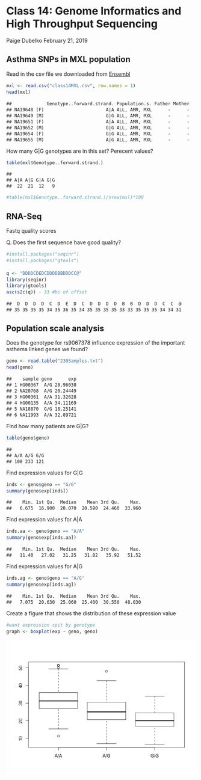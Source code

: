 Class 14: Genome Informatics and High Throughput Sequencing
================
Paige Dubelko
February 21, 2019

Asthma SNPs in MXL population
-----------------------------

Read in the csv file we downloaded from [Ensembl](http://uswest.ensembl.org/Homo_sapiens/Variation/Sample?db=core;r=17:39894595-39895595;v=rs8067378;vdb=variation;vf=362656008#373531_tablePanel)

``` r
mxl <- read.csv("class14MXL.csv", row.names = 1)
head(mxl)
```

    ##             Genotype..forward.strand. Population.s. Father Mother
    ## NA19648 (F)                       A|A ALL, AMR, MXL      -      -
    ## NA19649 (M)                       G|G ALL, AMR, MXL      -      -
    ## NA19651 (F)                       A|A ALL, AMR, MXL      -      -
    ## NA19652 (M)                       G|G ALL, AMR, MXL      -      -
    ## NA19654 (F)                       G|G ALL, AMR, MXL      -      -
    ## NA19655 (M)                       A|G ALL, AMR, MXL      -      -

How many G|G genotypes are in this set? Perecent values?

``` r
table(mxl$Genotype..forward.strand.)
```

    ## 
    ## A|A A|G G|A G|G 
    ##  22  21  12   9

``` r
#table(mxl$Genotype..forward.strand.)/nrow(mxl)*100
```

RNA-Seq
-------

Fastq quality scores

Q. Does the first sequence have good quality?

``` r
#install.packages("seqinr")
#install.packages("gtools")

q <- "DDDDCDEDCDDDDBBDDDCC@"
library(seqinr)
library(gtools)
asc(s2c(q)) - 33 #bc of offset
```

    ##  D  D  D  D  C  D  E  D  C  D  D  D  D  B  B  D  D  D  C  C  @ 
    ## 35 35 35 35 34 35 36 35 34 35 35 35 35 33 33 35 35 35 34 34 31

Population scale analysis
-------------------------

Does the genotype for rs9067378 influence expression of the important asthema linked genes we found?

``` r
geno <- read.table("230Samples.txt")
head(geno)
```

    ##    sample geno      exp
    ## 1 HG00367  A/G 28.96038
    ## 2 NA20768  A/G 20.24449
    ## 3 HG00361  A/A 31.32628
    ## 4 HG00135  A/A 34.11169
    ## 5 NA18870  G/G 18.25141
    ## 6 NA11993  A/A 32.89721

Find how many patients are G|G?

``` r
table(geno$geno)
```

    ## 
    ## A/A A/G G/G 
    ## 108 233 121

Find expression values for G|G

``` r
inds <- geno$geno == "G/G"
summary(geno$exp[inds])
```

    ##    Min. 1st Qu.  Median    Mean 3rd Qu.    Max. 
    ##   6.675  16.900  20.070  20.590  24.460  33.960

Find expression values for A|A

``` r
inds.aa <- geno$geno == "A/A"
summary(geno$exp[inds.aa])
```

    ##    Min. 1st Qu.  Median    Mean 3rd Qu.    Max. 
    ##   11.40   27.02   31.25   31.82   35.92   51.52

Find expression values for A|G

``` r
inds.ag <- geno$geno == "A/G"
summary(geno$exp[inds.ag])
```

    ##    Min. 1st Qu.  Median    Mean 3rd Qu.    Max. 
    ##   7.075  20.630  25.060  25.400  30.550  48.030

Create a figure that shows the distribution of these expression value

``` r
#want expression spit by genotype
graph <- boxplot(exp ~ geno, geno)
```

![](class14_files/figure-markdown_github/unnamed-chunk-9-1.png)
